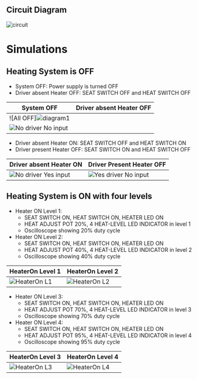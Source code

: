 ## Circuit Diagram

![circuit](https://user-images.githubusercontent.com/94305490/144299123-c3373403-ebfe-46a9-a513-9caa222c3bf8.png)


# Simulations
## Heating System is OFF

* System OFF: Power supply is turned OFF
* Driver absent Heater OFF: SEAT SWITCH OFF and HEAT SWITCH OFF

| System OFF | Driver absent Heater OFF |
| --- | --- |
| ![All OFF]![diagram1](https://user-images.githubusercontent.com/94305490/144380557-a705a79f-b4b3-4b1f-87c2-14b35989bc7a.png)
 | ![No driver No input](https://user-images.githubusercontent.com/89698000/133663006-4e5041ae-a9c5-4d59-b3f9-cd845d8ac41b.png) |

* Driver absent Heater ON: SEAT SWITCH OFF and HEAT SWITCH ON
* Driver present Heater OFF: SEAT SWITCH ON and HEAT SWITCH OFF

| Driver absent Heater ON | Driver Present Heater OFF |
| --- | --- |
| ![No driver Yes input](https://user-images.githubusercontent.com/89698000/133663016-9baf6897-155a-400b-b4f6-3f41f451867d.png) | ![Yes driver No input](https://user-images.githubusercontent.com/89698000/133663023-630c7f60-9d23-4d96-8bd1-4ce023480673.png) |

## Heating System is ON with four levels
* Heater ON Level 1: 
  * SEAT SWITCH ON, HEAT SWITCH ON, HEATER LED ON
  * HEAT ADJUST POT 20%, 4 HEAT-LEVEL LED INDICATOR in level 1
  * Oscilloscope showing 20% duty cycle
* Heater ON Level 2: 
  * SEAT SWITCH ON, HEAT SWITCH ON, HEATER LED ON
  * HEAT ADJUST POT 40%, 4 HEAT-LEVEL LED INDICATOR in level 2
  * Oscilloscope showing 40% duty cycle

| HeaterOn Level 1 | HeaterOn Level 2 |
| --- | --- |
| ![HeaterOn L1](https://user-images.githubusercontent.com/89698000/133663594-5f3fd727-8611-4590-a0ea-118eced8eeef.png) | ![HeaterOn L2](https://user-images.githubusercontent.com/89698000/133663606-2519cfd6-1803-4ac2-b200-23bb392c2f88.png) |

* Heater ON Level 3: 
  * SEAT SWITCH ON, HEAT SWITCH ON, HEATER LED ON
  * HEAT ADJUST POT 70%, 4 HEAT-LEVEL LED INDICATOR in level 3
  * Oscilloscope showing 70% duty cycle
* Heater ON Level 4: 
  * SEAT SWITCH ON, HEAT SWITCH ON, HEATER LED ON
  * HEAT ADJUST POT 95%, 4 HEAT-LEVEL LED INDICATOR in level 4
  * Oscilloscope showing 95% duty cycle

| HeaterOn Level 3 | HeaterOn Level 4 |
| --- | --- |
| ![HeaterOn L3](https://user-images.githubusercontent.com/89698000/133663616-a711e9df-7404-45dc-9411-870ef351a874.png) | ![HeaterOn L4](https://user-images.githubusercontent.com/89698000/133663624-fb6a9c52-8630-4ebc-b89a-0e54365dbcb9.png) |


